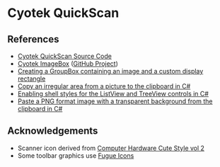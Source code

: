 # Cyotek QuickScan

## References

* [Cyotek QuickScan Source Code][8]
* [Cyotek ImageBox][6] ([GitHub Project][7])
* [Creating a GroupBox containing an image and a custom display rectangle][3]
* [Copy an irregular area from a picture to the clipboard in C#][4]
* [Enabling shell styles for the ListView and TreeView controls in C#][5]
* [Paste a PNG format image with a transparent background from the clipboard in C#][9]

## Acknowledgements

* Scanner icon derived from [Computer Hardware Cute Style vol 2][1]
* Some toolbar graphics use [Fugue Icons][2]

[1]: https://www.iconfinder.com/icons/2317747/machine_media_multimedia_office_scan_scanner_scanning_icon
[2]: https://p.yusukekamiyamane.com/icons/search/fugue/
[3]: https://www.cyotek.com/blog/creating-a-groupbox-containing-an-image-and-a-custom-display-rectangle
[4]: http://csharphelper.com/blog/2014/09/copy-an-irregular-area-from-one-picture-to-another-in-c/
[5]: https://www.cyotek.com/blog/enabling-shell-styles-for-the-listview-and-treeview-controls-in-csharp
[6]: https://www.cyotek.com/blog/tag/imagebox
[7]: https://github.com/cyotek/Cyotek.Windows.Forms.ImageBox
[8]: https://github.com/cyotek/Cyotek.QuickScan
[9]: http://csharphelper.com/blog/2014/09/paste-a-png-format-image-with-a-transparent-background-from-the-clipboard-in-c/